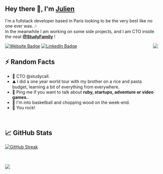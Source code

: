 <h2>Hey there 👋, I'm <a href="https://julien-bouland-portfolio.herokuapp.com/">Julien</a></h2>

<p>I'm a fullstack developer based in Paris looking to be the very best like no one ever was. 🎶 <br> In the meanwhile I am working on some side projects, and I am CTO inside the neat <strong><a href="https://github.com/Study-Advisor">@StudyFamily</a></strong> !</p>

<p><a href="https://julien-bouland-portfolio.herokuapp.com/"><img src="https://img.shields.io/badge/-julienbouland.com-4E69C8?style=flat-square&amp;labelColor=4E69C8&amp;logo=Firefox&amp;link=https://stanleylim.me" alt="Website Badge"></a>
<a href="https://www.linkedin.com/in/julien-bouland/"><img src="https://img.shields.io/badge/-@julienbouland-0077B5?style=flat-square&amp;labelColor=0077B5&amp;logo=LinkedIn&amp;link=https://www.linkedin.com/in/serbis/" alt="LinkedIn Badge"></a>

<img align="right" src="https://media.giphy.com/media/XreQmk7ETCak0/giphy.gif" />
<br>
<h2>⚡️ Random Facts</h2>
<ul>
<li>🧭   CTO @studycall.</li>
<li>⛰   I did a one year world tour with my brother on a rice and pasta budget, learning a bit of everything from everywhere.</li>
<li>💬   Ping me if you want to talk about <strong>ruby, startups, adventure or video games.</strong>.</li>
<li>🏀   I'm into basketball and chopping wood on the week-end.</li>
<li>🤘   You rock!</li>
</ul>
<br>

## &#x1f4c8; GitHub Stats

[![GitHub Streak](http://github-readme-streak-stats.herokuapp.com?user=junkiesan&theme=solarized-light&date_format=j%20M%5B%20Y%5D)](https://git.io/streak-stats)

<br>
<br>
<a href="https://www.codewars.com/users/junkiesan" target="_blank">
  <img src="https://www.codewars.com/users/junkiesan/badges/large" />
</a>
<!--
**junkiesan/junkiesan** is a ✨ _special_ ✨ repository because its `README.md` (this file) appears on your GitHub profile.
## 🔧 Technologies & Tools
![](https://img.shields.io/badge/OS-Mac-informational?style=flat&logo=linux&logoColor=white&color=2bbc8a)
![](https://img.shields.io/badge/Editor-SublimeText-informational?style=flat&logo=intellij-idea&logoColor=white&color=2bbc8a)
![](https://img.shields.io/badge/Code-Ruby-informational?style=flat&logo=python&logoColor=white&color=2bbc8a)
![](https://img.shields.io/badge/Code-JavaScript-informational?style=flat&logo=javascript&logoColor=white&color=2bbc8a)
![](https://img.shields.io/badge/Code-RubyOnRails-informational?style=flat&logo=go&logoColor=white&color=2bbc8a)
![](https://img.shields.io/badge/Code-Make-informational?style=flat&logo=cmake&logoColor=white&color=2bbc8a)
![](https://img.shields.io/badge/Code-Vue-informational?style=flat&logo=vue.js&logoColor=white&color=2bbc8a)
![](https://img.shields.io/badge/Shell-Bash-informational?style=flat&logo=gnu-bash&logoColor=white&color=2bbc8a)
![](https://img.shields.io/badge/Tools-PostgreSQL-informational?style=flat&logo=postgresql&logoColor=white&color=2bbc8a)
![](https://img.shields.io/badge/Tools-Docker-informational?style=flat&logo=docker&logoColor=white&color=2bbc8a)
![](https://img.shields.io/badge/Tools-Kubernetes-informational?style=flat&logo=kubernetes&logoColor=white&color=2bbc8a)
![](https://img.shields.io/badge/Tools-Red_Hat_OpenShift-informational?style=flat&logo=red-hat-open-shift&logoColor=white&color=2bbc8a)
![](https://img.shields.io/badge/Cloud-Digital_Ocean-informational?style=flat&logo=digitalocean&logoColor=white&color=2bbc8a)
